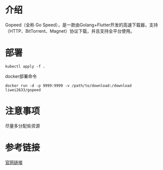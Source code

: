 # 介绍
Gopeed（全称 Go Speed），是一款由Golang+Flutter开发的高速下载器，支持（HTTP、BitTorrent、Magnet）协议下载，并且支持全平台使用。


# 部署

`kubectl apply -f .`

docker部署命令
```
docker run -d -p 9999:9999 -v /path/to/download:/download liwei2633/gopeed
```

# 注意事项
尽量多分配些资源

# 参考链接
[官网链接](https://github.com/GopeedLab/gopeed)